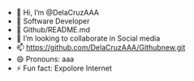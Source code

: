 - 👋 Hi, I’m @DelaCruzAAA
- 👀 Software Developer
- 🌱 Github/README.md
- 💞️ I’m looking to collaborate in Social media
- 📫 https://github.com/DelaCruzAAA/Githubnew.git
-  😄 Pronouns: aaa
- ⚡ Fun fact: Expolore Internet

<!---
DelaCruzAAA/DelaCruzAAA is a ✨ special ✨ repository because its `README.md` (this file) appears on your GitHub profile.
You can click the Preview link to take a look at your changes.
--->
